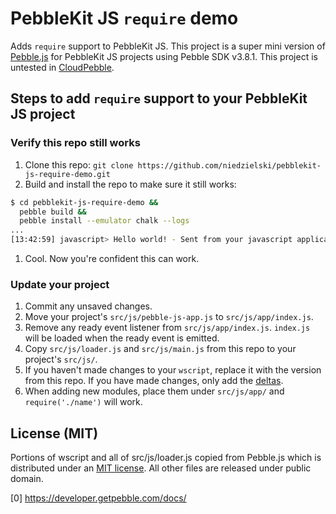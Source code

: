 # PebbleKit JS `require` demo
Adds `require` support to PebbleKit JS. This project is a super mini version of
[Pebble.js](https://github.com/pebble/pebblejs) for PebbleKit JS projects using
Pebble SDK v3.8.1. This project is untested in
[CloudPebble](https://cloudpebble.net/).

## Steps to add `require` support to your PebbleKit JS project

### Verify this repo still works
1. Clone this repo: `git clone https://github.com/niedzielski/pebblekit-js-require-demo.git`
1. Build and install the repo to make sure it still works:
```bash
$ cd pebblekit-js-require-demo &&
  pebble build &&
  pebble install --emulator chalk --logs
...
[13:42:59] javascript> Hello world! - Sent from your javascript application. Woo!
```
1. Cool. Now you're confident this can work.

### Update your project
1. Commit any unsaved changes.
1. Move your project's `src/js/pebble-js-app.js` to `src/js/app/index.js`.
1. Remove any ready event listener from `src/js/app/index.js`. `index.js` will
   be loaded when the ready event is emitted.
1. Copy `src/js/loader.js` and `src/js/main.js` from this repo to your project's `src/js/`.
1. If you haven't made changes to your `wscript`, replace it with the version from this repo. If you have made changes, only add the
[deltas](https://github.com/niedzielski/pebblekit-js-require-demo/commit/5aae361efb7b4754fc1a47d02eae55f799ec0651#diff-dc6134e3d3c869a052520d86f46371dc).
1. When adding new modules, place them under `src/js/app/` and `require('./name')` will work.

## License (MIT)
Portions of wscript and all of src/js/loader.js copied from Pebble.js which is
distributed under an [MIT license](https://github.com/pebble/pebblejs/blob/master/LICENSE).
All other files are released under public domain.

[0] https://developer.getpebble.com/docs/
